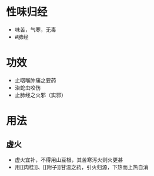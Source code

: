 # 性味归经
- 味苦，气寒，无毒
-  #肺经 
# 功效
- 止咽喉肿痛之要药
- 治蛇虫咬伤
- 止肺经之火邪（实邪）
# 用法
## 虚火
- 虚火宜补，不得用山豆根，其苦寒泻火则火更甚
- 用[[肉桂]]、[[附子]]甘温之药，引火归源，下热而上热自消